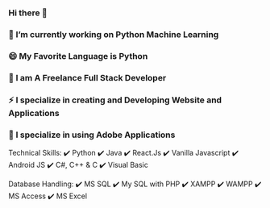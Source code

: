 ### Hi there 👋
### 🔭 I’m currently working on Python Machine Learning
### 😄 My Favorite Language is Python
### 🤔 I am A Freelance Full Stack Developer
### ⚡ I specialize in creating and Developing Website and Applications
### 🌱 I specialize in using Adobe Applications

Technical Skills:
 ✔️ Python
 ✔️ Java
 ✔️ React.Js
 ✔️ Vanilla Javascript
 ✔️ Android JS
 ✔️ C#, C++ & C
 ✔️ Visual Basic

Database Handling:
 ✔️ MS SQL
 ✔️ My SQL with PHP
 ✔️ XAMPP
 ✔️ WAMPP
 ✔️ MS Access
 ✔️ MS Excel
 

<!--
**llenny18/llenny18** is a ✨ _special_ ✨ repository because its `README.md` (this file) appears on your GitHub profile.

Here are some ideas to get you started:

- 
-  I’m currently learning ...
- 👯 I’m looking to collaborate on ...
-  I’m looking for help with ...
- 💬 Ask me about ...
- 📫 How to reach me: ...
-  Pronouns: ...
-  Fun fact: ...
-->

